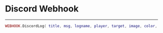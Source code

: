 # Discord Webhook

------------

```lua
WEBHOOK.DiscordLog( title, msg, logname, player, target, image, color, webHook )
```
